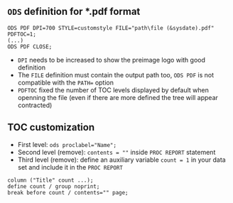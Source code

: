 ## `ODS` definition for \*.pdf format

```
ODS PDF DPI=700 STYLE=customstyle FILE="path\file (&sysdate).pdf" PDFTOC=1;
(...)
ODS PDF CLOSE;
```

* `DPI` needs to be increased to show the preimage logo with good definition
* The `FILE` definition must contain the output path too, `ODS PDF` is not compatible with the `PATH=` option
* `PDFTOC` fixed the number of TOC levels displayed by default when openning the file (even if there are more defined the tree will appear contracted)

## TOC customization

* First level: `ods proclabel="Name";`
* Second level (remove): `contents = ""` inside `PROC REPORT` statement
* Third level (remove): define an auxiliary variable `count = 1` in your data set and include it in the `PROC REPORT`
``` 
column ("Title" count ...);
define count / group noprint;
break before count / contents="" page; 
```
